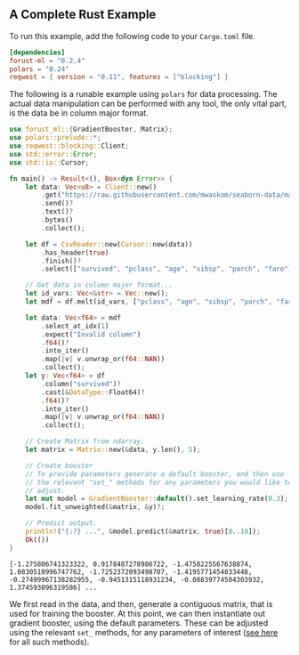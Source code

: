 ## A Complete Rust Example

To run this example, add the following code to your `Cargo.toml` file.
```toml
[dependencies]
forust-ml = "0.2.4"
polars = "0.24"
reqwest = { version = "0.11", features = ["blocking"] }
```

The following is a runable example using `polars` for data processing. The actual data manipulation can be performed with any tool, the only vital part, is the data be in column major format.
```rust
use forust_ml::{GradientBooster, Matrix};
use polars::prelude::*;
use reqwest::blocking::Client;
use std::error::Error;
use std::io::Cursor;

fn main() -> Result<(), Box<dyn Error>> {
    let data: Vec<u8> = Client::new()
        .get("https://raw.githubusercontent.com/mwaskom/seaborn-data/master/titanic.csv")
        .send()?
        .text()?
        .bytes()
        .collect();

    let df = CsvReader::new(Cursor::new(data))
        .has_header(true)
        .finish()?
        .select(["survived", "pclass", "age", "sibsp", "parch", "fare"])?;

    // Get data in column major format...
    let id_vars: Vec<&str> = Vec::new();
    let mdf = df.melt(id_vars, ["pclass", "age", "sibsp", "parch", "fare"])?;

    let data: Vec<f64> = mdf
        .select_at_idx(1)
        .expect("Invalid column")
        .f64()?
        .into_iter()
        .map(|v| v.unwrap_or(f64::NAN))
        .collect();
    let y: Vec<f64> = df
        .column("survived")?
        .cast(&DataType::Float64)?
        .f64()?
        .into_iter()
        .map(|v| v.unwrap_or(f64::NAN))
        .collect();

    // Create Matrix from ndarray.
    let matrix = Matrix::new(&data, y.len(), 5);

    // Create booster
    // To provide parameters generate a default booster, and then use
    // the relevant "set_" methods for any parameters you would like to
    // adjust.
    let mut model = GradientBooster::default().set_learning_rate(0.3);
    model.fit_unweighted(&matrix, &y)?;

    // Predict output.
    println!("{:?} ...", &model.predict(&matrix, true)[0..10]);
    Ok(())
}
```
```
[-1.275806741323322, 0.9178487278986722, -1.4758225567638874, 1.0830510996747762, -1.7252372093498707, -1.4195771454833448, -0.27499967138282955, -0.9451315118931234, -0.08839774504303932, 1.374593096319586] ...
```

We first read in the data, and then, generate a contiguous matrix, that is used for training the booster. At this point, we can then instantiate out gradient booster, using the default parameters. These can be adjusted using the relevant `set_` methods, for any parameters of interest ([see here](src/gradientbooster.rs#L278) for all such methods).
